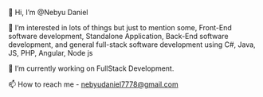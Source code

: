 👋 Hi, I’m @Nebyu Daniel

👀 I’m interested in lots of things but just to mention some, Front-End software development, Standalone Application, Back-End software development, and general full-stack software development using C#, Java, JS, PHP, Angular, Node js


🌱 I’m currently working on FullStack Development.

📫 How to reach me - nebyudaniel7778@gmail.com
<!--
**nebyu267/nebyu267** is a ✨ _special_ ✨ repository because its `README.md` (this file) appears on your GitHub profile.

Here are some ideas to get you started:

- 🔭 I’m currently working on ...
- 🌱 I’m currently learning ...
- 👯 I’m looking to collaborate on ...
- 🤔 I’m looking for help with ...
- 💬 Ask me about ...
- 📫 How to reach me: ...
- 😄 Pronouns: ...
- ⚡ Fun fact: ...
-->

